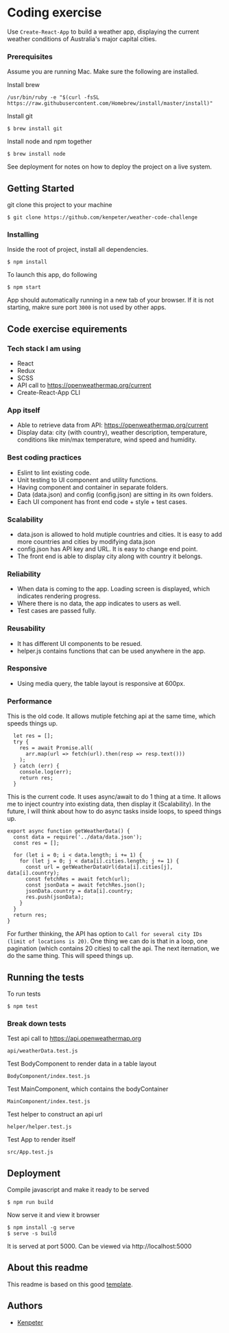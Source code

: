 # Coding exercise

Use `Create-React-App` to build a weather app, displaying the current weather conditions of Australia's major capital cities.

### Prerequisites

Assume you are running Mac. Make sure the following are installed.

Install brew

```
/usr/bin/ruby -e "$(curl -fsSL https://raw.githubusercontent.com/Homebrew/install/master/install)"
```

Install git

```
$ brew install git
```

Install node and npm together

```
$ brew install node
```

See deployment for notes on how to deploy the project on a live system.

## Getting Started

git clone this project to your machine

```
$ git clone https://github.com/kenpeter/weather-code-challenge
```

### Installing

Inside the root of project, install all dependencies.

```
$ npm install
```

To launch this app, do following

```
$ npm start
```

App should automatically running in a new tab of your browser. If it is not starting, makre sure port `3000` is not used by other apps.

## Code exercise equirements

### Tech stack I am using

- React
- Redux
- SCSS
- API call to https://openweathermap.org/current
- Create-React-App CLI

### App itself

- Able to retrieve data from API: https://openweathermap.org/current
- Display data: city (with country), weather description, temperature, conditions like
  min/max temperature, wind speed and humidity.

### Best coding practices

- Eslint to lint existing code.
- Unit testing to UI component and utility functions.
- Having component and container in separate folders.
- Data (data.json) and config (config.json) are sitting in its own folders.
- Each UI component has front end code + style + test cases.

### Scalability

- data.json is allowed to hold mutiple countries and cities. It is easy to add
  more countries and cities by modifying data.json
- config.json has API key and URL. It is easy to change end point.
- The front end is able to display city along with country it belongs.

### Reliability

- When data is coming to the app. Loading screen is displayed, which indicates rendering progress.
- Where there is no data, the app indicates to users as well.
- Test cases are passed fully.

### Reusability

- It has different UI components to be resued.
- helper.js contains functions that can be used anywhere in the app.

### Responsive

- Using media query, the table layout is responsive at 600px.

### Performance

This is the old code. It allows mutiple fetching api at the same time, which speeds
things up.

```
  let res = [];
  try {
    res = await Promise.all(
      arr.map(url => fetch(url).then(resp => resp.text()))
    );
  } catch (err) {
    console.log(err);
    return res;
  }
```

This is the current code. It uses async/await to do 1 thing at a time. It allows me
to inject country into existing data, then display it (Scalability). In the future, I will
think about how to do async tasks inside loops, to speed things up.

```
export async function getWeatherData() {
  const data = require('../data/data.json');
  const res = [];

  for (let i = 0; i < data.length; i += 1) {
    for (let j = 0; j < data[i].cities.length; j += 1) {
      const url = getWeatherDataUrl(data[i].cities[j], data[i].country);
      const fetchRes = await fetch(url);
      const jsonData = await fetchRes.json();
      jsonData.country = data[i].country;
      res.push(jsonData);
    }
  }
  return res;
}
```

For further thinking, the API has option to `Call for several city IDs (limit of locations is 20)`. One thing we can do is that in a loop, one pagination (which contains 20 cities) to call the api. The next iternation, we do the same thing. This will speed things up.

## Running the tests

To run tests

```
$ npm test
```

### Break down tests
Test api call to https://api.openweathermap.org
```
api/weatherData.test.js
```

Test BodyComponent to render data in a table layout
```
BodyComponent/index.test.js
```

Test MainComponent, which contains the bodyContainer
```
MainComponent/index.test.js
```

Test helper to construct an api url
```
helper/helper.test.js
```

Test App to render itself
```
src/App.test.js
```

## Deployment

Compile javascript and make it ready to be served

```
$ npm run build
```

Now serve it and view it browser

```
$ npm install -g serve
$ serve -s build
```

It is served at port 5000. Can be viewed via http://localhost:5000

## About this readme

This readme is based on this good [template](https://gist.github.com/PurpleBooth/109311bb0361f32d87a2).

## Authors

- [Kenpeter](https://github.com/kenpeter)